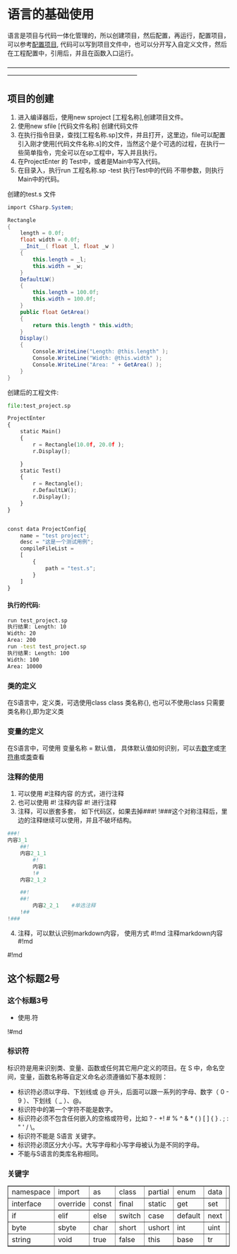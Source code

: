# 语言的基础使用
语言是项目与代码一体化管理的，所以创建项目，然后配置，再运行，配置项目，可以参考[配置项目](), 代码可以写到项目文件中，也可以分开写入自定义文件，然后在工程配置中，引用后，并且在函数入口运行。

—————————————————————————————————————————————————————————

## 项目的创建
1. 进入编译器后，使用new sproject [工程名称],创建项目文件。
3. 使用new sfile [代码文件名称] 创建代码文件
3. 在执行指令目录，查找[工程名称.sp]文件，并且打开，这里边，file可以配置引入刚才使用[代码文件名称.s]的文件，当然这个是个可选的过程，在执行一些简单指令，完全可以在sp工程中，写入并且执行。
4. 在ProjectEnter 的 Test中，或者是Main中写入代码。
5. 在目录入，执行run 工程名称.sp -test 执行Test中的代码 不带参数，则执行Main中的代码。



创建的test.s 文件
```csharp
import CSharp.System;

Rectangle
{
    length = 0.0f;
    float width = 0.0f;
    __Init__( float _l, float _w )
    {
        this.length = _l;
        this.width = _w;
    }
    DefaultLW()
    {
        this.length = 100.0f;
        this.width = 100.0f;
    }
    public float GetArea()
    {
        return this.length * this.width;
    }
    Display()
    {
        Console.WriteLine("Length: @this.length" );
        Console.WriteLine("Width: @this.width" );
        Console.WriteLine("Area: " + GetArea() );
    }
}

```

创建后的工程文件:
```python
file:test_project.sp

ProjectEnter
{
    static Main()
    {    
        r = Rectangle(10.0f, 20.0f );
        r.Display();

    }
    static Test()
    {
        r = Rectangle();
        r.DefaultLW();
        r.Display();
    }
}


const data ProjectConfig{
    name = "test project";
    desc = "这是一个测试用例";
    compileFileList =
    [ 
        {
            path = "test.s";
        }
    ]
}
```

#### 执行的代码:
```bash
run test_project.sp 
执行结果: Length: 10
Width: 20
Area: 200
run -test test_project.sp 
执行结果: Length: 100
Width: 100
Area: 10000
```

### 类的定义
在S语言中，定义类，可选使用class class 类名称{}, 也可以不使用class 只需要 类名称{},即为定义类

### 变量的定义
在S语言中，可使用 变量名称 = 默认值， 具体默认值如何识别，可以去[数字]()或[字符串]()或[类]()查看


### 注释的使用
1. 可以使用 #注释内容 的方式，进行注释
2. 也可以使用 #!  注释内容 #! 进行注释
3. 注释，可以嵌套多套， 如下代码区，如果去掉###! !###这个对称注释后，里边的注释继续可以使用，并且不破坏结构。
```python
###! 
内容3_1
    ##!
    内容2_1_1  
        #! 
        内容1 
        !# 
    内容2_1_2 

    ##!
    ##!
        内容2_2_1    #单选注释
    !## 
!###
```
4. 注释，可以默认识别markdown内容， 使用方式 #!md 注释markdown内容 #!md

#!md
## 这个标题2号
### 这个标题3号
- 使用.符

!#md


### 标识符
标识符是用来识别类、变量、函数或任何其它用户定义的项目。在 S 中，命名空间，变量，函数名称等自定义命名必须遵循如下基本规则：

- 标识符必须以字母、下划线或 @ 开头，后面可以跟一系列的字母、数字（ 0 - 9 ）、下划线（ _ ）、@。
- 标识符中的第一个字符不能是数字。
- 标识符必须不包含任何嵌入的空格或符号，比如 ? - +! # % ^ & * ( ) [ ] { } . ; : " ' / \。
- 标识符不能是 S语言 关键字。
- 标识符必须区分大小写。大写字母和小写字母被认为是不同的字母。
- 不能与S语言的类库名称相同。

### 关键字

<table border="1">
<tr>
<td>namespace</td>
<td>import</td>
<td>as</td> 
<td>class</td><td>partial</td> 
<td>enum</td>
<td>data</td>
<td>public</td><td>internal</td> <td> projected</td><td>private</td> 
</tr>

<tr>
<td>interface</td>
<td>override</td>
<td>const</td><td> final</td>
<td>static</td>
<td>get</td><td>set</td> 
<td>label</td><td>goto</td> 
<td>break</td><td>continue</td>
</tr>

<tr>
<td>if</td><td>elif</td><td>else</td>
<td>switch</td><td>case</td><td>default</td><td>next</td>
<td>while</td><td>dowhile</td><td>for</td> <td> in</td>
</tr>

<tr>
<td>byte</td> <td> sbyte </td><td>char</td> <td> short </td><td>ushort</td> <td> int</td><td>uint</td> <td> ulong</td>
<td> object</td><td>null</td><td>bool</td>
</tr>

<tr>
<td>string</td>
<td>void</td> 
<td>true</td>
<td>false</td>
<td>this</td>
<td>base</td>
<td>tr</td><td>ret</td>
<td>is</td>
</table>




